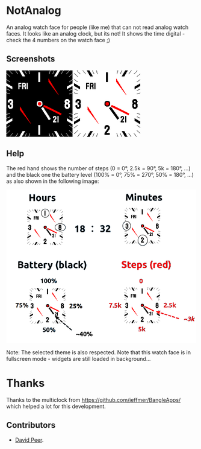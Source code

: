 # NotAnalog
An analog watch face for people (like me) that can not read analog watch faces.
It looks like an analog clock, but its not! It shows the time digital - check the
4 numbers on the watch face ;)

## Screenshots
![](screenshot_1.png)
![](screenshot_2.png)

## Help
The red hand shows the number of steps (0 = 0°, 2.5k = 90°, 5k = 180°, ...) and the
black one the battery level (100% = 0°, 75% = 270°, 50% = 180°, ...) as also shown
in the following image:

![](overview.png)

Note: The selected theme is also respected. Note that this watch face is in fullscreen
mode - widgets are still loaded in background...

# Thanks
Thanks to the multiclock from https://github.com/jeffmer/BangleApps/
which helped a lot for this development.

## Contributors
- [David Peer](https://github.com/peerdavid).